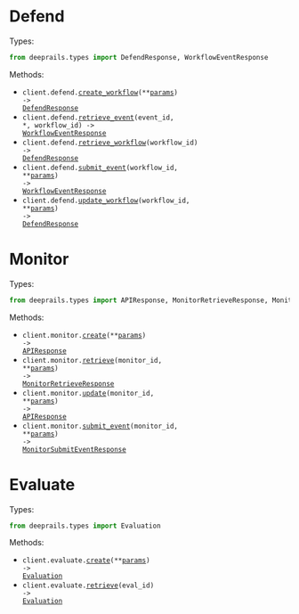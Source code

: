 # Defend

Types:

```python
from deeprails.types import DefendResponse, WorkflowEventResponse
```

Methods:

- <code title="post /defend">client.defend.<a href="./src/deeprails/resources/defend.py">create_workflow</a>(\*\*<a href="src/deeprails/types/defend_create_workflow_params.py">params</a>) -> <a href="./src/deeprails/types/defend_response.py">DefendResponse</a></code>
- <code title="get /defend/{workflow_id}/events/{event_id}">client.defend.<a href="./src/deeprails/resources/defend.py">retrieve_event</a>(event_id, \*, workflow_id) -> <a href="./src/deeprails/types/workflow_event_response.py">WorkflowEventResponse</a></code>
- <code title="get /defend/{workflow_id}">client.defend.<a href="./src/deeprails/resources/defend.py">retrieve_workflow</a>(workflow_id) -> <a href="./src/deeprails/types/defend_response.py">DefendResponse</a></code>
- <code title="post /defend/{workflow_id}/events">client.defend.<a href="./src/deeprails/resources/defend.py">submit_event</a>(workflow_id, \*\*<a href="src/deeprails/types/defend_submit_event_params.py">params</a>) -> <a href="./src/deeprails/types/workflow_event_response.py">WorkflowEventResponse</a></code>
- <code title="put /defend/{workflow_id}">client.defend.<a href="./src/deeprails/resources/defend.py">update_workflow</a>(workflow_id, \*\*<a href="src/deeprails/types/defend_update_workflow_params.py">params</a>) -> <a href="./src/deeprails/types/defend_response.py">DefendResponse</a></code>

# Monitor

Types:

```python
from deeprails.types import APIResponse, MonitorRetrieveResponse, MonitorSubmitEventResponse
```

Methods:

- <code title="post /monitor">client.monitor.<a href="./src/deeprails/resources/monitor.py">create</a>(\*\*<a href="src/deeprails/types/monitor_create_params.py">params</a>) -> <a href="./src/deeprails/types/api_response.py">APIResponse</a></code>
- <code title="get /monitor/{monitor_id}">client.monitor.<a href="./src/deeprails/resources/monitor.py">retrieve</a>(monitor_id, \*\*<a href="src/deeprails/types/monitor_retrieve_params.py">params</a>) -> <a href="./src/deeprails/types/monitor_retrieve_response.py">MonitorRetrieveResponse</a></code>
- <code title="put /monitor/{monitor_id}">client.monitor.<a href="./src/deeprails/resources/monitor.py">update</a>(monitor_id, \*\*<a href="src/deeprails/types/monitor_update_params.py">params</a>) -> <a href="./src/deeprails/types/api_response.py">APIResponse</a></code>
- <code title="post /monitor/{monitor_id}/events">client.monitor.<a href="./src/deeprails/resources/monitor.py">submit_event</a>(monitor_id, \*\*<a href="src/deeprails/types/monitor_submit_event_params.py">params</a>) -> <a href="./src/deeprails/types/monitor_submit_event_response.py">MonitorSubmitEventResponse</a></code>

# Evaluate

Types:

```python
from deeprails.types import Evaluation
```

Methods:

- <code title="post /evaluate">client.evaluate.<a href="./src/deeprails/resources/evaluate.py">create</a>(\*\*<a href="src/deeprails/types/evaluate_create_params.py">params</a>) -> <a href="./src/deeprails/types/evaluation.py">Evaluation</a></code>
- <code title="get /evaluate/{eval_id}">client.evaluate.<a href="./src/deeprails/resources/evaluate.py">retrieve</a>(eval_id) -> <a href="./src/deeprails/types/evaluation.py">Evaluation</a></code>
